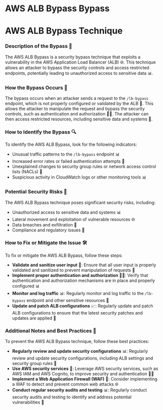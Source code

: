 # AWS ALB Bypass Bypass

# AWS ALB Bypass Technique
### Description of the Bypass 🚪
The AWS ALB Bypass is a security bypass technique that exploits a vulnerability in the AWS Application Load Balancer (ALB) 🌐. This technique allows an attacker to bypass the security controls and access restricted endpoints, potentially leading to unauthorized access to sensitive data 📊.

### How the Bypass Occurs 🤔
The bypass occurs when an attacker sends a request to the `/lb-bypass` endpoint, which is not properly configured or validated by the ALB 🚫. This allows the attacker to manipulate the request and bypass the security controls, such as authentication and authorization 🕵️‍♂️. The attacker can then access restricted resources, including sensitive data and systems 📁.

### How to Identify the Bypass 🔍
To identify the AWS ALB Bypass, look for the following indicators:
* Unusual traffic patterns to the `/lb-bypass` endpoint 📊
* Increased error rates or failed authentication attempts 🚫
* Unexplained changes to security group rules or network access control lists (NACLs) 📝
* Suspicious activity in CloudWatch logs or other monitoring tools 📊

### Potential Security Risks 🚨
The AWS ALB Bypass technique poses significant security risks, including:
* Unauthorized access to sensitive data and systems 📊
* Lateral movement and exploitation of vulnerable resources 🌐
* Data breaches and exfiltration 📁
* Compliance and regulatory issues 📝

### How to Fix or Mitigate the Issue 🛠️
To fix or mitigate the AWS ALB Bypass, follow these steps:
* **Validate and sanitize user input** 📝: Ensure that all user input is properly validated and sanitized to prevent manipulation of requests 🚫
* **Implement proper authentication and authorization** 🕵️‍♂️: Verify that authentication and authorization mechanisms are in place and properly configured 📊
* **Monitor and log traffic** 📊: Regularly monitor and log traffic to the `/lb-bypass` endpoint and other sensitive resources 📁
* **Update and patch ALB configurations** 📈: Regularly update and patch ALB configurations to ensure that the latest security patches and updates are applied 🚀

### Additional Notes and Best Practices 📝
To prevent the AWS ALB Bypass technique, follow these best practices:
* **Regularly review and update security configurations** 📊: Regularly review and update security configurations, including ALB settings and security group rules 📁
* **Use AWS security services** 🚀: Leverage AWS security services, such as AWS IAM and AWS Cognito, to improve security and authentication 🕵️‍♂️
* **Implement a Web Application Firewall (WAF)** 🚫: Consider implementing a WAF to detect and prevent common web attacks 🌐
* **Conduct regular security audits and testing** 📊: Regularly conduct security audits and testing to identify and address potential vulnerabilities 📁